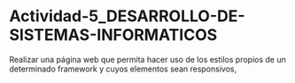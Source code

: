 # Actividad-5_DESARROLLO-DE-SISTEMAS-INFORMATICOS
Realizar una página web que permita hacer uso de los estilos propios de un determinado framework y cuyos elementos sean responsivos,
